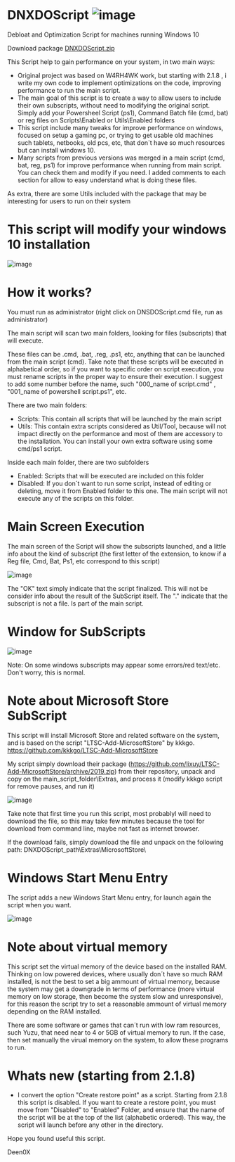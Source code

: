 # DNXDOScript ![image](https://user-images.githubusercontent.com/3720302/138952395-1b97a5be-0f24-4228-be5e-b8d8b80d37a7.png)

Debloat and Optimization Script for machines running Windows 10

Download package
[DNXDOScript.zip](https://github.com/Deen0X/DNXDOScript/releases/download/v1.2/DNXDOScript.7z)

This Script help to gain performance on your system, in two main ways:
- Original project was based on W4RH4WK work, but starting with 2.1.8 , i write my own code to implement optimizations on the code, improving performance to run the main script.
- The main goal of this script is to create a way to allow users to include their own subscripts, without need to modifying the original script. Simply add your Powersheel Script (ps1), Command Batch file (cmd, bat) or reg files on Scripts\Enabled or Utils\Enabled folders
- This script include many tweaks for improve performance on windows, focused on setup a gaming pc, or trying to get usable old machines such tablets, netbooks, old pcs, etc, that don´t have so much resources but can install windows 10.
- Many scripts from previous versions was merged in a main script (cmd, bat, reg, ps1) for improve performance when running from main script. You can check them and modify if you need. I added comments to each section for allow to easy understand what is doing these files.

As extra, there are some Utils included with the package that may be interesting for users to run on their system

# This script will modify your windows 10 installation

![image](https://user-images.githubusercontent.com/3720302/138956331-15ae85fe-4dcc-421d-8e2d-dbe241e0f224.png)


# How it works?

You must run as administrator (right click on DNSDOScript.cmd file, run as administrator)

The main script will scan two main folders,  looking for files (subscripts) that will execute.

These files can be .cmd, .bat, .reg, .ps1, etc, anything that can be launched from the main script (cmd). Take note that these scripts will be executed in alphabetical order, so if you want to specific order on script execution, you must rename scripts in the proper way to ensure their execution. I suggest to add some number before the name, such "000_name of script.cmd" , "001_name of powershell script.ps1", etc.

There are two main folders:
- Scripts: This contain all scripts that will be launched by the main script
- Utils: This contain extra scripts considered as Util/Tool, because will not impact directly on the performance and most of them are accessory to the installation. You can install your own extra software using some cmd/ps1 script.

Inside each main folder, there are two subfolders
- Enabled: Scripts that will be executed are included on this folder
- Disabled: If you don´t want to run some script, instead of editing or deleting, move it from Enabled folder to this one. The main script will not execute any of the scripts on this folder.

# Main Screen Execution

The main screen of the Script will show the subscripts launched, and a little info about the kind of subscript (the first letter of the extension, to know if a Reg file, Cmd, Bat, Ps1, etc correspond to this script)

![image](https://user-images.githubusercontent.com/3720302/138957308-d7f77f5d-b6b5-4ed6-be6d-03c4eda83144.png)

The "OK" text simply indicate that the script finalized. This will not be consider info about the result of the SubScript itself.
The "." indicate that the subscript is not a file. Is part of the main script.

# Window for SubScripts

![image](https://user-images.githubusercontent.com/3720302/138958783-18310202-6516-4f98-9f8d-04f97e2942de.png)

Note: On some windows subscripts may appear some errors/red text/etc. Don't worry, this is normal.

# Note about Microsoft Store SubScript

This script will install Microsoft Store and related software on the system, and is based on the
script "LTSC-Add-MicrosoftStore" by kkkgo.
https://github.com/kkkgo/LTSC-Add-MicrosoftStore

My script simply download their package (https://github.com/lixuy/LTSC-Add-MicrosoftStore/archive/2019.zip) from
their repository, unpack and copy on the main_script_folder\Extras, and process it (modify kkkgo script for remove pauses, and run it)

![image](https://user-images.githubusercontent.com/3720302/138957688-73f09a62-19f7-4852-8ea4-67346fb3bfbb.png)

Take note that first time you run this script, most probablyl will need to download the file, so this may take few minutes because the tool for download from command line, maybe not fast as internet browser.

If the download fails, simply download the file and unpack on the following path:
DNXDOScript_path\Extras\MicrosoftStore\


# Windows Start Menu Entry

The script adds a new Windows Start Menu entry, for launch again the script when you want.

![image](https://user-images.githubusercontent.com/3720302/138959091-751cf1b2-fa9d-4dba-b6b9-1681313820f4.png)


# Note about virtual memory

This script set the virtual memory of the device based on the installed RAM.
Thinking on low powered devices, where usually don´t have so much RAM installed, is not the best to set a big ammount of virtual memory, because the system may get a downgrade in terms of performance (more virtual memory on low storage, then become the system slow and unresponsive), for this reason the script try to set a reasonable ammount of virtual memory depending on the RAM installed.

There are some software or games that can´t run with low ram resources, such Yuzu, that need near to 4 or 5GB of virtual memory to run. If the case, then set manually the virual memory on the system, to allow these programs to run.


# Whats new (starting from 2.1.8)

- I convert the option "Create restore point" as a script. Starting from 2.1.8 this script is disabled. If you want to create a restore point, you must move from "Disabled" to "Enabled" Folder, and ensure that the name of the script will be at the top of the list (alphabetic ordered). This way, the script will launch before any other in the directory.

Hope you found useful this script.

Deen0X
